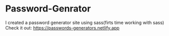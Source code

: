 # Password-Genrator
I created a password generator site using sass(firts time working with sass) 
Check it out: https://passwords-generators.netlify.app

